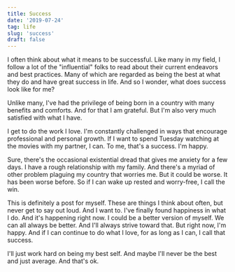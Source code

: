 ```yaml
---
title: Success
date: '2019-07-24'
tag: life
slug: 'success'
draft: false
---
```


I often think about what it means to be successful. Like many in my field, I follow a lot of the "influential" folks to read about their current endeavors and best practices. Many of which are regarded as being the best at what they do and have great success in life. And so I wonder, what does success look like for me?

Unlike many, I've had the privilege of being born in a country with many benefits and comforts. And for that I am grateful. But I'm also very much satisfied with what I have.

I get to do the work I love. I'm constantly challenged in ways that encourage professional and personal growth. If I want to spend Tuesday watching at the movies with my partner, I can. To me, that's a success. I'm happy.

Sure, there's the occasional existential dread that gives me anxiety for a few days. I have a rough relationship with my family. And there's a myriad of other problem plaguing my country that worries me. But it could be worse. It has been worse before. So if I can wake up rested and worry-free, I call the win.

This is definitely a post for myself. These are things I think about often, but never get to say out loud. And I want to. I've finally found happiness in what I do. And it's happening right now. I could be a better version of myself. We can all always be better. And I'll always strive toward that. But right now, I'm happy. And if I can continue to do what I love, for as long as I can, I call that success.

I'll just work hard on being my best self. And maybe I'll never be the best and just average. And that's ok.
